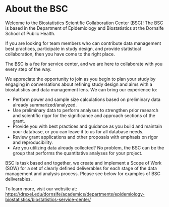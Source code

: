 # About the BSC

Welcome to the Biostatistics Scientific Collaboration Center (BSC)! The BSC is based in the Department of Epidemiology and Biostatistics at the Dornsife School of Public Health.

If you are looking for team members who can contribute data management best practices, participate in study design, and provide statistical collaboration, then you have come to the right place. 

The BSC is a fee for service center, and we are here to collaborate with you every step of the way.

We appreciate the opportunity to join as you begin to plan your study by engaging in conversations about refining study design and aims with a biostatistics and data management lens. We can bring our experience to:

 * Perform power and sample size calculations based on preliminary data already summarized/analyzed.
 * Use preliminary data to perform analyses to strengthen prior research and scientific rigor for the significance and approach sections of the grant.
 * Provide you with best practices and guidance as you build and maintain your database, or you can leave it to us for all database needs.
 * Review grant applications and other proposals with emphasis on rigor and reproducibility.
 * Are you utilizing data already collected? No problem, the BSC can be the group that performs the quantitative analyses for your project.

BSC is task based and together, we create and implement a Scope of Work (SOW) for a set of clearly defined deliverables for each stage of the data management and analysis process. Please see below for examples of BSC deliverables. 

To learn more, visit our website at: https://drexel.edu/dornsife/academics/departments/epidemiology-biostatistics/biostatistics-service-center/
